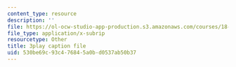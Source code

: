 ```yaml
---
content_type: resource
description: ''
file: https://ol-ocw-studio-app-production.s3.amazonaws.com/courses/18-01sc-single-variable-calculus-fall-2010/530be69c93c476845a0bd0537ab50b37_kCPVBl953eY.srt
file_type: application/x-subrip
resourcetype: Other
title: 3play caption file
uid: 530be69c-93c4-7684-5a0b-d0537ab50b37
---
```

